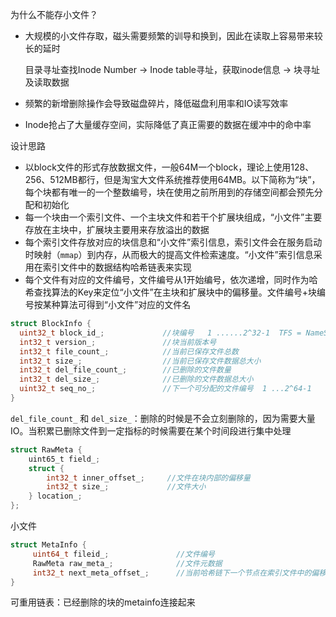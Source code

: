 为什么不能存小文件？

* 大规模的小文件存取，磁头需要频繁的训导和换到，因此在读取上容易带来较长的延时

  目录寻址查找Inode Number -> Inode table寻址，获取inode信息 -> 块寻址及读取数据

* 频繁的新增删除操作会导致磁盘碎片，降低磁盘利用率和IO读写效率

* Inode抢占了大量缓存空间，实际降低了真正需要的数据在缓冲中的命中率

设计思路



* 以block文件的形式存放数据文件，一般64M一个block，理论上使用128、256、512MB都行，但是淘宝大文件系统推荐使用64MB。以下简称为“块”，每个块都有唯一的一个整数编号，块在使用之前所用到的存储空间都会预先分配和初始化
* 每一个块由一个索引文件、一个主块文件和若干个扩展块组成，“小文件”主要存放在主块中，扩展块主要用来存放溢出的数据
* 每个索引文件存放对应的块信息和“小文件”索引信息，索引文件会在服务启动时映射（`mmap`）到内存，从而极大的提高文件检索速度。“小文件”索引信息采用在索引文件中的数据结构哈希链表来实现
* 每个文件有对应的文件编号，文件编号从1开始编号，依次递增，同时作为哈希查找算法的Key来定位“小文件”在主块和扩展块中的偏移量。文件编号+块编号按某种算法可得到“小文件”对应的文件名

```c
struct BlockInfo {
  uint32_t block_id_;             //块编号   1 ......2^32-1  TFS = NameServer + DataServer
  int32_t version_;               //块当前版本号
  int32_t file_count_;            //当前已保存文件总数
  int32_t size_;                  //当前已保存文件数据总大小
  int32_t del_file_count_;        //已删除的文件数量
  int32_t del_size_;              //已删除的文件数据总大小
  uint32_t seq_no_;               //下一个可分配的文件编号  1 ...2^64-1    
}
```

`del_file_count_` 和 `del_size_`：删除的时候是不会立刻删除的，因为需要大量IO。当积累已删除文件到一定指标的时候需要在某个时间段进行集中处理





```c
struct RawMeta {
    uint65_t field_;
	struct {
        int32_t inner_offset_;     //文件在块内部的偏移量
        int32_t size_;             //文件大小
    } location_;
};
```





小文件

```c
struct MetaInfo {
     uint64_t fileid_;               //文件编号
     RawMeta raw_meta_;              //文件元数据
     int32_t next_meta_offset_;      //当前哈希链下一个节点在索引文件中的偏移量
} 
```





可重用链表：已经删除的块的metainfo连接起来 